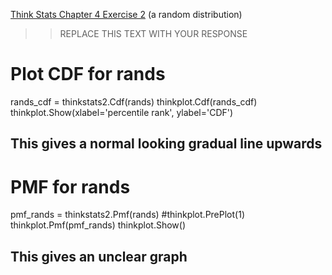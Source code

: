 [Think Stats Chapter 4 Exercise 2](http://greenteapress.com/thinkstats2/html/thinkstats2005.html#toc41) (a random distribution)

>> REPLACE THIS TEXT WITH YOUR RESPONSE
# Plot CDF for rands
rands_cdf = thinkstats2.Cdf(rands)
thinkplot.Cdf(rands_cdf)
thinkplot.Show(xlabel='percentile rank', ylabel='CDF')

## This gives a normal looking gradual line upwards

# PMF for rands
pmf_rands = thinkstats2.Pmf(rands)
#thinkplot.PrePlot(1)
thinkplot.Pmf(pmf_rands)
thinkplot.Show()

## This gives an unclear graph
